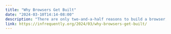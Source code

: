 ```yaml
---
title: "Why Browsers Get Built"
date: "2024-03-10T14:14-08:00"
description: "There are only two-and-a-half reasons to build a browser, and they couldn`t be more different in intent and outcome, even when they look superficially similar."
link: https://infrequently.org/2024/03/why-browsers-get-built/
---
```

